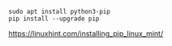     sudo apt install python3-pip
    pip install --upgrade pip

https://linuxhint.com/installing_pip_linux_mint/
